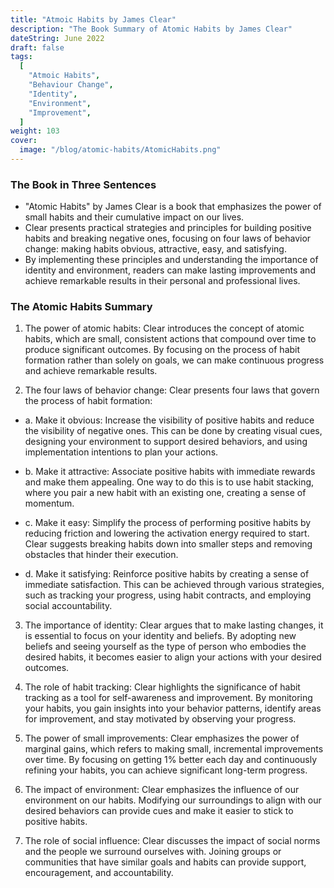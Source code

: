 ```yaml
---
title: "Atmoic Habits by James Clear"
description: "The Book Summary of Atomic Habits by James Clear"
dateString: June 2022
draft: false
tags:
  [
    "Atmoic Habits",
    "Behaviour Change",
    "Identity",
    "Environment",
    "Improvement",
  ]
weight: 103
cover:
  image: "/blog/atomic-habits/AtomicHabits.png"
---
```


### The Book in Three Sentences

- "Atomic Habits" by James Clear is a book that emphasizes the power of small habits and their cumulative impact on our lives.
- Clear presents practical strategies and principles for building positive habits and breaking negative ones, focusing on four laws of behavior change: making habits obvious, attractive, easy, and satisfying.
- By implementing these principles and understanding the importance of identity and environment, readers can make lasting improvements and achieve remarkable results in their personal and professional lives.

### The Atomic Habits Summary

1. The power of atomic habits: Clear introduces the concept of atomic habits, which are small, consistent actions that compound over time to produce significant outcomes. By focusing on the process of habit formation rather than solely on goals, we can make continuous progress and achieve remarkable results.

2. The four laws of behavior change: Clear presents four laws that govern the process of habit formation:

- a. Make it obvious: Increase the visibility of positive habits and reduce the visibility of negative ones. This can be done by creating visual cues, designing your environment to support desired behaviors, and using implementation intentions to plan your actions.

- b. Make it attractive: Associate positive habits with immediate rewards and make them appealing. One way to do this is to use habit stacking, where you pair a new habit with an existing one, creating a sense of momentum.
- c. Make it easy: Simplify the process of performing positive habits by reducing friction and lowering the activation energy required to start. Clear suggests breaking habits down into smaller steps and removing obstacles that hinder their execution.
- d. Make it satisfying: Reinforce positive habits by creating a sense of immediate satisfaction. This can be achieved through various strategies, such as tracking your progress, using habit contracts, and employing social accountability.

3. The importance of identity: Clear argues that to make lasting changes, it is essential to focus on your identity and beliefs. By adopting new beliefs and seeing yourself as the type of person who embodies the desired habits, it becomes easier to align your actions with your desired outcomes.

4. The role of habit tracking: Clear highlights the significance of habit tracking as a tool for self-awareness and improvement. By monitoring your habits, you gain insights into your behavior patterns, identify areas for improvement, and stay motivated by observing your progress.

5. The power of small improvements: Clear emphasizes the power of marginal gains, which refers to making small, incremental improvements over time. By focusing on getting 1% better each day and continuously refining your habits, you can achieve significant long-term progress.

6. The impact of environment: Clear emphasizes the influence of our environment on our habits. Modifying our surroundings to align with our desired behaviors can provide cues and make it easier to stick to positive habits.

7. The role of social influence: Clear discusses the impact of social norms and the people we surround ourselves with. Joining groups or communities that have similar goals and habits can provide support, encouragement, and accountability.
